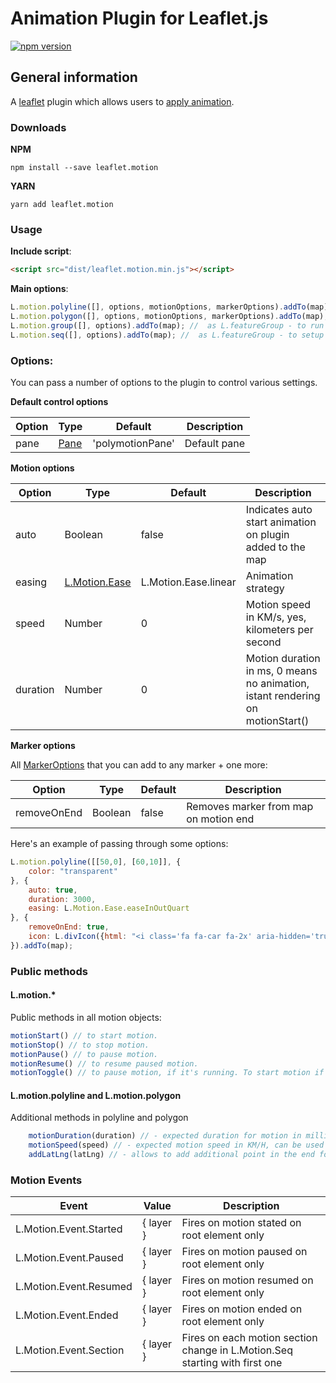 # Animation Plugin for Leaflet.js
[![npm version](https://badge.fury.io/js/leaflet.motion.svg)](https://www.npmjs.com/package/leaflet.motion)

## General information

A [leaflet](http://www.leafletjs.com) plugin which allows users to [apply animation](https://igor-vladyka.github.io/leaflet.motion/).

### Downloads
**NPM**
````
npm install --save leaflet.motion
````

**YARN**
````
yarn add leaflet.motion
````

### Usage
**Include script**:
```html
<script src="dist/leaflet.motion.min.js"></script>
```

**Main options**:
```js
L.motion.polyline([], options, motionOptions, markerOptions).addTo(map); //  as L.polyline
L.motion.polygon([], options, motionOptions, markerOptions).addTo(map); //  as L.polygon
L.motion.group([], options).addTo(map); //  as L.featureGroup - to run all animation at same time
L.motion.seq([], options).addTo(map); //  as L.featureGroup - to setup seq for animations.
```

### Options:

You can pass a number of options to the plugin to control various settings.

**Default control options**

| Option        | Type         | Default      | Description   |
| ------------- |--------------|--------------|---------------|
| pane    		| [Pane](https://leafletjs.com/reference-1.3.4.html#map-pane) | 'polymotionPane' 	  | Default pane |

**Motion options**

| Option        | Type         | Default      | Description   |
| ------------- |--------------|--------------|---------------|
| auto     		| Boolean      | false  	  | Indicates auto start animation on plugin added to the map |
| easing    	| [L.Motion.Ease](https://github.com/Igor-Vladyka/leaflet.motion/blob/master/src/leaflet.motion.easing.js)| L.Motion.Ease.linear | Animation strategy |
| speed    		| Number | 0 	  | Motion speed in KM/s, yes, kilometers per second |
| duration    	| Number | 0  | Motion duration in ms, 0 means no animation, istant rendering on motionStart()|

**Marker options**

All [MarkerOptions](https://leafletjs.com/reference-1.3.4.html#marker-option) that you can add to any marker + one more:

| Option        | Type         | Default      | Description   |
| ------------- |--------------|--------------|---------------|
| removeOnEnd	| Boolean | false  | Removes marker from map on motion end |


Here's an example of passing through some options:
``` js
L.motion.polyline([[50,0], [60,10]], {
	color: "transparent"
}, {
	auto: true,
	duration: 3000,
	easing: L.Motion.Ease.easeInOutQuart
}, {
	removeOnEnd: true,
	icon: L.divIcon({html: "<i class='fa fa-car fa-2x' aria-hidden='true'></i>", iconSize: L.point(27.5, 24)})
}).addTo(map);
```

### Public methods

#### L.motion.*
Public methods in all motion objects:
``` js
motionStart() // to start motion.
motionStop() // to stop motion.
motionPause() // to pause motion.
motionResume() // to resume paused motion.
motionToggle() // to pause motion, if it's running. To start motion if it's not. Also will resume motion if it was paused.
```

#### L.motion.polyline and L.motion.polygon
Additional methods in polyline and polygon
``` js
	motionDuration(duration) // - expected duration for motion in milliseconds, can be used after motion is created.
	motionSpeed(speed) // - expected motion speed in KM/H, can be used after motion is created.
	addLatLng(latLng) // - allows to add additional point in the end for the motion animation.
```

### Motion Events
| Event           | Value           		 			   | Description 		|											 
| - | - | - |
| L.Motion.Event.Started   | { layer } | Fires on motion stated on root element only |
| L.Motion.Event.Paused | { layer } | Fires on motion paused on root element only |
| L.Motion.Event.Resumed | { layer } | Fires on motion resumed on root element only |
| L.Motion.Event.Ended | { layer } | Fires on motion ended on root element only |
| L.Motion.Event.Section | { layer } | Fires on each motion section change in L.Motion.Seq starting with first one |
